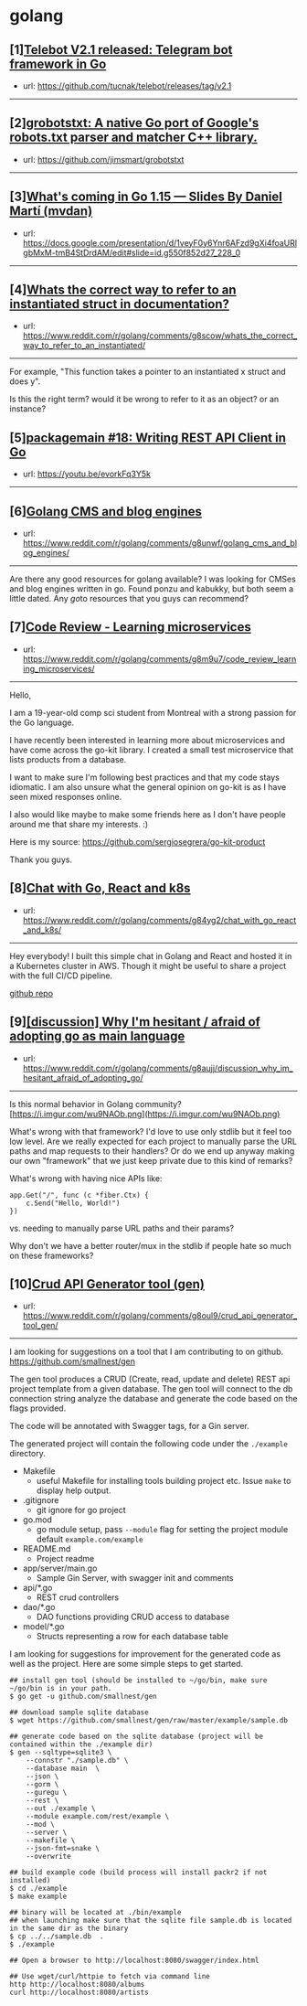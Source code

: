 # golang
## [1][Telebot V2.1 released: Telegram bot framework in Go](https://www.reddit.com/r/golang/comments/g8xw2u/telebot_v21_released_telegram_bot_framework_in_go/)
- url: https://github.com/tucnak/telebot/releases/tag/v2.1
---

## [2][grobotstxt: A native Go port of Google's robots.txt parser and matcher C++ library.](https://www.reddit.com/r/golang/comments/g8v0to/grobotstxt_a_native_go_port_of_googles_robotstxt/)
- url: https://github.com/jimsmart/grobotstxt
---

## [3][What's coming in Go 1.15 — Slides By Daniel Martí (mvdan)](https://www.reddit.com/r/golang/comments/g8d8jk/whats_coming_in_go_115_slides_by_daniel_martí/)
- url: https://docs.google.com/presentation/d/1veyF0y6Ynr6AFzd9gXi4foaURlgbMxM-tmB4StDrdAM/edit#slide=id.g550f852d27_228_0
---

## [4][Whats the correct way to refer to an instantiated struct in documentation?](https://www.reddit.com/r/golang/comments/g8scow/whats_the_correct_way_to_refer_to_an_instantiated/)
- url: https://www.reddit.com/r/golang/comments/g8scow/whats_the_correct_way_to_refer_to_an_instantiated/
---
For example, "This function takes a pointer to an instantiated x struct and does y".

Is this the right term? would it be wrong to refer to it as an object? or an instance?
## [5][packagemain #18: Writing REST API Client in Go](https://www.reddit.com/r/golang/comments/g8nkhz/packagemain_18_writing_rest_api_client_in_go/)
- url: https://youtu.be/evorkFq3Y5k
---

## [6][Golang CMS and blog engines](https://www.reddit.com/r/golang/comments/g8unwf/golang_cms_and_blog_engines/)
- url: https://www.reddit.com/r/golang/comments/g8unwf/golang_cms_and_blog_engines/
---
Are there any good resources for golang available? I was looking for CMSes and blog engines written in go. Found ponzu and kabukky, but both seem a little dated. Any *go*to resources that you guys can recommend?
## [7][Code Review - Learning microservices](https://www.reddit.com/r/golang/comments/g8m9u7/code_review_learning_microservices/)
- url: https://www.reddit.com/r/golang/comments/g8m9u7/code_review_learning_microservices/
---
Hello,

I am a 19-year-old comp sci student from Montreal with a strong passion for the Go language.

I have recently been interested in learning more about microservices and have come across the go-kit library. I created a small test microservice that lists products from a database. 

I want to make sure I'm following best practices and that my code stays idiomatic. I am also unsure what the general opinion on go-kit is as I have seen mixed responses online.

I also would like maybe to make some friends here as I don't have people around me that share my interests. :)

Here is my source: https://github.com/sergiosegrera/go-kit-product

Thank you guys.
## [8][Chat with Go, React and k8s](https://www.reddit.com/r/golang/comments/g84yg2/chat_with_go_react_and_k8s/)
- url: https://www.reddit.com/r/golang/comments/g84yg2/chat_with_go_react_and_k8s/
---
Hey everybody! 
I built this simple chat in Golang and React and hosted it in a Kubernetes cluster in AWS. 
Though it might be useful to share a project with the full CI/CD pipeline.

[github repo](https://github.com/leartgjoni/go-chat-api)
## [9][[discussion] Why I'm hesitant / afraid of adopting go as main language](https://www.reddit.com/r/golang/comments/g8aujj/discussion_why_im_hesitant_afraid_of_adopting_go/)
- url: https://www.reddit.com/r/golang/comments/g8aujj/discussion_why_im_hesitant_afraid_of_adopting_go/
---
Is this normal behavior in Golang community? [https://i.imgur.com/wu9NAOb.png](https://i.imgur.com/wu9NAOb.png)

What's wrong with that framework? I'd love to use only stdlib but it feel too low level. Are we really expected for each project to manually parse the URL paths and map requests to their handlers? Or do we end up anyway making our own "framework" that we just keep private due to this kind of remarks?

What's wrong with having nice APIs like:

    app.Get("/", func (c *fiber.Ctx) {
        c.Send("Hello, World!")
    })

vs. needing to manually parse URL paths and their params?

Why don't we have a better router/mux in the stdlib if people hate so much on these frameworks?
## [10][Crud API Generator tool (gen)](https://www.reddit.com/r/golang/comments/g8oul9/crud_api_generator_tool_gen/)
- url: https://www.reddit.com/r/golang/comments/g8oul9/crud_api_generator_tool_gen/
---
I am looking for suggestions on a tool that I am contributing to on github. https://github.com/smallnest/gen 

The gen tool produces a CRUD (Create, read, update and delete) REST api project template from a given database. The gen tool will connect to the db connection string analyze the database and generate the code based on the flags provided. 

The code will be annotated with Swagger tags, for a Gin server.

The generated project will contain the following code under the `./example` directory.


  - Makefile
    - useful Makefile for installing tools building project etc. Issue `make` to display help output.
  - .gitignore
    - git ignore for go project
  - go.mod
    - go module setup, pass `--module` flag for setting the project module default `example.com/example` 
  - README.md
    - Project readme
  - app/server/main.go
    - Sample Gin Server, with swagger init and comments
  - api/*.go
    - REST crud controllers
  - dao/*.go
    - DAO functions providing CRUD access to database
  - model/*.go
    - Structs representing a row for each database table


I am looking for suggestions for improvement for the generated code as well as the project. Here are some simple steps to get started.


    ## install gen tool (should be installed to ~/go/bin, make sure ~/go/bin is in your path.
    $ go get -u github.com/smallnest/gen

    ## download sample sqlite database
    $ wget https://github.com/smallnest/gen/raw/master/example/sample.db

    ## generate code based on the sqlite database (project will be contained within the ./example dir)
    $ gen --sqltype=sqlite3 \
        --connstr "./sample.db" \
        --database main  \
        --json \
        --gorm \
        --guregu \
        --rest \
        --out ./example \
        --module example.com/rest/example \
        --mod \
        --server \
        --makefile \
        --json-fmt=snake \
        --overwrite

    ## build example code (build process will install packr2 if not installed)
    $ cd ./example
    $ make example

    ## binary will be located at ./bin/example
    ## when launching make sure that the sqlite file sample.db is located in the same dir as the binary 
    $ cp ../../sample.db  .
    $ ./example 

    ## Open a browser to http://localhost:8080/swagger/index.html

    ## Use wget/curl/httpie to fetch via command line
    http http://localhost:8080/albums
    curl http://localhost:8080/artists
